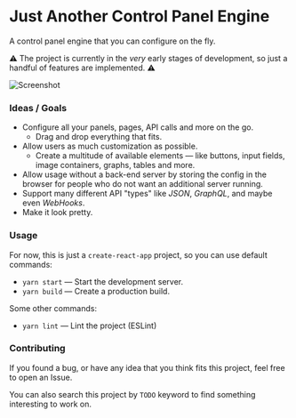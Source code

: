 # Just Another Control Panel Engine
A control panel engine that you can configure on the fly.

⚠ The project is currently in the *very* early stages of development, so just a handful of features are implemented. ⚠

![Screenshot](https://i.imgur.com/bJQ6qu3.png)

### Ideas / Goals
* Configure all your panels, pages, API calls and more on the go.
	* Drag and drop everything that fits.
* Allow users as much customization as possible.
	* Create a multitude of available elements — like buttons, input fields, image containers, graphs, tables and more.
* Allow usage without a back-end server by storing the config in the browser for people who do not want an additional server running.
* Support many different API "types" like *JSON*, *GraphQL*, and maybe even *WebHooks*.
* Make it look pretty.

### Usage
For now, this is just a `create-react-app` project, so you can use default commands:

* `yarn start` — Start the development server.
* `yarn build` — Create a production build.

Some other commands:

* `yarn lint` — Lint the project (ESLint)

### Contributing
If you found a bug, or have any idea that you think fits this project, feel free to open an Issue.

You can also search this project by `TODO` keyword to find something interesting to work on.
